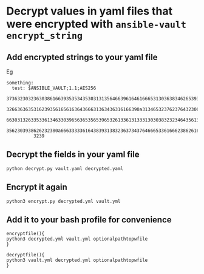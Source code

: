 # Decrypt values in yaml files that were encrypted with `ansible-vault encrypt_string`

## Add encrypted strings to your yaml file

Eg
```
something:
  test: $ANSIBLE_VAULT;1.1;AES256
          37363230323630386166393535343530313135646639616461666531303638346265393430613834
          3266363635316239356165616364366631363436316166390a313465323762376432306237366564
          66303132633533613463303965636535653965326133613133313030383232346435613063306335
          3562303938626232380a666333336164383931383236373437646665336166623862616130363764
          3239

```

## Decrypt the fields in your yaml file

`python decrypt.py vault.yaml decrypted.yaml`

## Encrypt it again

`python3 encrypt.py decrypted.yml vault.yml`

## Add it to your bash profile for convenience

```
encryptfile(){
python3 decrypted.yml vault.yml optionalpathtopwfile
}

decryptfile(){
python3 vault.yml decrypted.yml optionalpathtopwfile
}
```
